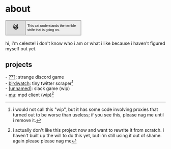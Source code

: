 # about

<!-- this was generated with http://yerich.net/userbox and modified for readability -->

<style type="text/css">
  .userbox {
    width: 239px;
    font-family: sans-serif;
    border: 1px solid;
    border-collapse: collapse;
  }
  .id {
    height: 45px;
    width: 45px;
    text-align: center;
    font-size: 12pt;
    border: 1px solid;
    font-weight: bold;
  }
  .info {
    padding: 0 4pt;
    border: 1px solid;
    font-size: 8pt;
  }
</style>

<table id="resulttable" class="userbox" style="border-collapse: collapse; border-color: rgb(204, 204, 204);">
  <tbody>
    <tr>
      <td id="resultid" class="id" style="border: 1px solid rgb(153, 153, 153); color: rgb(0, 0, 0); background: rgb(221, 221, 221) none repeat scroll 0% 0%; line-height: 1.2em;">🐱</td> 
      <td id="resultinfo" class="info" style="border: 1px solid rgb(153, 153, 153); color: rgb(0, 0, 0); background: rgb(238, 238, 238) none repeat scroll 0% 0%; line-height: 1.2em;">
        This cat understands the terrible strife that is going on.
      </td>
    </tr>
  </tbody>
</table>

hi, i'm celeste! i don't know who i am or what i like because i haven't figured
myself out yet.

## projects

\- [???](/dictator): strange discord game  
\- [birdwatch](https://github.com/cosmicoptima/birdwatch): tiny twitter scraper[^1]  
\- [[unnamed]](https://github.com/hackclub/rogue): slack game (wip)  
\- [mu](https://github.com/cosmicoptima/mu): mpd client (wip)[^2]  

[^1]: i would not call this "wip", but it has some code involving proxies that
    turned out to be worse than useless; if you see this, please nag me until i
    remove it.

[^2]: i actually don't like this project now and want to rewrite it from
    scratch. i haven't built up the will to do this yet, but i'm still using it
    out of shame. again please please nag me
